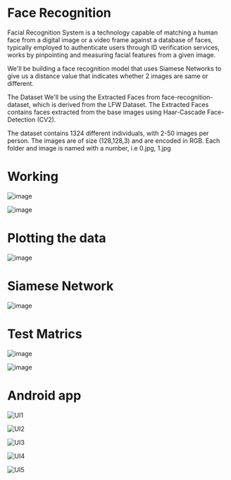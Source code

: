 
# Face Recognition
Facial Recognition System is a technology capable of matching a human face from a digital image or a video frame against a database of faces, typically employed to authenticate users through ID verification services, works by pinpointing and measuring facial features from a given image.

We'll be building a face recognition model that uses Siamese Networks to give us a distance value that indicates whether 2 images are same or different.

The Dataset
We'll be using the Extracted Faces from face-recognition-dataset, which is derived from the LFW Dataset. The Extracted Faces contains faces extracted from the base images using Haar-Cascade Face-Detection (CV2).

The dataset contains 1324 different individuals, with 2-50 images per person.
The images are of size (128,128,3) and are encoded in RGB.
Each folder and image is named with a number, i.e 0.jpg, 1.jpg

# Working
![image](https://github.com/user-attachments/assets/b971c5ed-d70b-4bce-aadc-4d2f94f9c2c0)

![image](https://github.com/user-attachments/assets/cb9af7aa-3c0b-4a7b-ad8a-c8d5ab4e11f5)


# Plotting the data
![image](https://github.com/user-attachments/assets/0135d553-7fc0-4846-9345-173ec9ecfd52)

# Siamese Network
![image](https://github.com/user-attachments/assets/b6abdc6c-78b7-457a-ad8f-e6c320ac3cfb)

# Test Matrics
![image](https://github.com/user-attachments/assets/5de5c85e-85e1-4d49-bcee-e90e9b4b142a)

![image](https://github.com/user-attachments/assets/392e7ea0-867f-4d0a-b90e-516c3834027e)

# Android app
![UI1](https://github.com/user-attachments/assets/e709d8f2-bfb2-4fad-a041-b44a4dea8089)

![UI2](https://github.com/user-attachments/assets/94407633-d98b-4d0a-b05d-afaf6ebe16c0)

![UI3](https://github.com/user-attachments/assets/9f7ed722-b268-41a5-8d50-2652e57be7d9)

![UI4](https://github.com/user-attachments/assets/848dbbac-6b54-4011-92a0-9a87f7f075a1)

![UI5](https://github.com/user-attachments/assets/a4bcd327-322f-43ba-bde2-e555953918ad)









